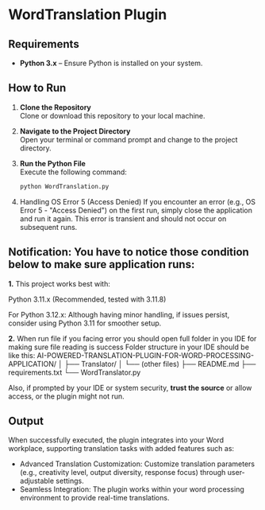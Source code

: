 # WordTranslation Plugin

## Requirements

- **Python 3.x** – Ensure Python is installed on your system.

## How to Run

1. **Clone the Repository**  
   Clone or download this repository to your local machine.

2. **Navigate to the Project Directory**  
   Open your terminal or command prompt and change to the project directory.

3. **Run the Python File**  
   Execute the following command:
   ```bash
   python WordTranslation.py

4. Handling OS Error 5 (Access Denied)
   If you encounter an error (e.g., OS Error 5 - "Access Denied") on the first run, simply close the application and run it again. This error is transient and should not occur on subsequent runs.

## Notification: You have to notice those condition below to make sure application runs:

**1.** This project works best with:

   Python 3.11.x (Recommended, tested with 3.11.8) 

   For Python 3.12.x: Although having minor handling, if issues persist, consider using Python 3.11 for smoother setup.


**2.** When run file if you facing error you should open full folder in you IDE for making sure file reading is success
   Folder structure in your IDE should be like this:
         AI-POWERED-TRANSLATION-PLUGIN-FOR-WORD-PROCESSING-APPLICATION/
         │
         ├── Translator/
         │   └── (other files)
         ├── README.md
         ├── requirements.txt
         └── WordTranslator.py

Also, if prompted by your IDE or system security, **trust the source** or allow access, or the plugin might not run.

## Output

When successfully executed, the plugin integrates into your Word workplace, supporting translation tasks with added features such as:
  - Advanced Translation Customization:
       Customize translation parameters (e.g., creativity level, output diversity, response focus) through user-adjustable settings.
  - Seamless Integration:
       The plugin works within your word processing environment to provide real-time translations.
